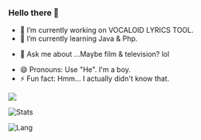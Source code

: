 ### Hello there 👋

<!--
**Ritenseki/Ritenseki** is a ✨ _special_ ✨ repository because its `README.md` (this file) appears on your GitHub profile.

Here are some ideas to get you started:
-->

- 🔭 I’m currently working on VOCALOID LYRICS TOOL.
- 🌱 I’m currently learning Java & Php.
<!--
- 👯 I’m looking to collaborate on ...
- 🤔 I’m looking for help with ...
-->
- 💬 Ask me about ...Maybe film & television? lol
<!-- - 📫 How to reach me: ... -->
- 😄 Pronouns: Use "He". I'm a boy.
- ⚡ Fun fact: Hmm... I actually didn't know that.

![](https://komarev.com/ghpvc/?username=Ritenseki&style=plastic)

![Stats](https://github-readme-stats.vercel.app/api?username=Ritenseki&show_icons=true&icon_color=070420&title_color=070420)    

![Lang](https://github-readme-stats.vercel.app/api/top-langs/?username=Ritenseki&layout=compact&title_color=070420)  
